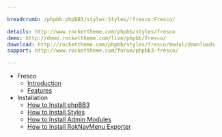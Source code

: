```yaml
---

breadcrumb: /phpbb:phpBB3/styles:Styles/!fresco:Fresco/

details: http://www.rockettheme.com/phpbb/styles/fresco
demo: http://demo.rockettheme.com/live/phpbb/fresco/
download: http://rockettheme.com/phpbb/styles/fresco/modal/downloads
support: http://www.rockettheme.com/forum/phpbb3-fresco/

---
```


* Fresco
	* [Introduction](INDEX.md#introduction)
	* [Features](INDEX.md#features)
* Installation
	* [How to Install phpBB3](../../start/install.md)
	* [How to Install Styles](../../start/styles.md)
	* [How to Install Admin Modules](../../start/styles.md#installing-administrative-modules)
	* [How to Install RokNavMenu Exporter](../../modules/roknavmenu.md)